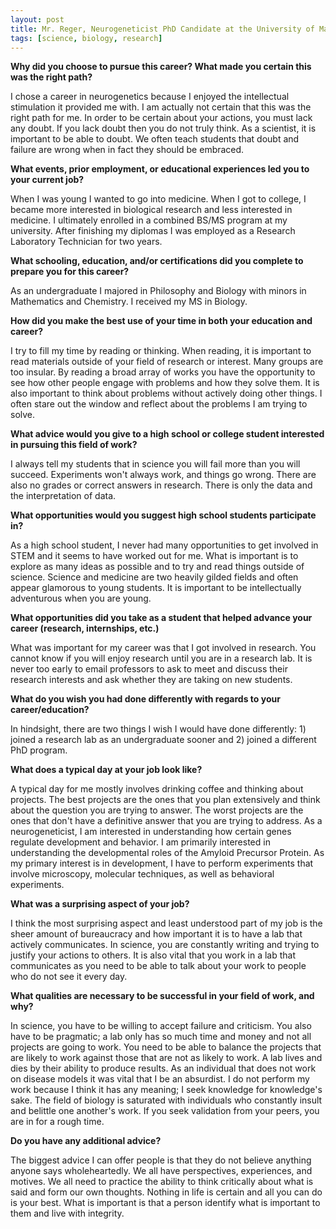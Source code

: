 ```yaml
---
layout: post
title: Mr. Reger, Neurogeneticist PhD Candidate at the University of Maryland Baltimore Candidate
tags: [science, biology, research]
---
```


**Why did you choose to pursue this career?  What made you certain this was the right path?**

I chose a career in neurogenetics because I enjoyed the intellectual stimulation it provided me with. I am actually not certain that this was the right path for me. In order to be certain about your actions, you must lack any doubt. If you lack doubt then you do not truly think. As a scientist, it is important to be able to doubt. We often teach students that doubt and failure are wrong when in fact they should be embraced.

**What events, prior employment, or educational experiences led you to your current job?**

When I was young I wanted to go into medicine. When I got to college, I became more interested in biological research and less interested in medicine. I ultimately enrolled in a combined BS/MS program at my university. After finishing my diplomas I was employed as a Research Laboratory Technician for two years.

**What schooling, education, and/or certifications did you complete to prepare you for this career?**

As an undergraduate I majored in Philosophy and Biology with minors in Mathematics and Chemistry. I received my MS in Biology.

**How did you make the best use of your time in both your education and career?**

I try to fill my time by reading or thinking. When reading, it is important to read materials outside of your field of research or interest. Many groups are too insular. By reading a broad array of works you have the opportunity to see how other people engage with problems and how they solve them. It is also important to think about problems without actively doing other things. I often stare out the window and reflect about the problems I am trying to solve.

**What advice would you give to a high school or college student interested in pursuing this field of work?**

I always tell my students that in science you will fail more than you will succeed. Experiments won't always work, and things go wrong. There are also no grades or correct answers in research. There is only the data and the interpretation of data.

**What opportunities would you suggest high school students participate in?**

As a high school student, I never had many opportunities to get involved in STEM and it seems to have worked out for me. What is important is to explore as many ideas as possible and to try and read things outside of science. Science and medicine are two heavily gilded fields and often appear glamorous to young students. It is important to be intellectually adventurous when you are young.

**What opportunities did you take as a student that helped advance your career (research, internships, etc.)**

What was important for my career was that I got involved in research. You cannot know if you will enjoy research until you are in a research lab. It is never too early to email professors to ask to meet and discuss their research interests and ask whether they are taking on new students.

**What do you wish you had done differently with regards to your career/education?**

In hindsight, there are two things I wish I would have done differently: 1) joined a research lab as an undergraduate sooner and 2) joined a different PhD program.

**What does a typical day at your job look like?**

A typical day for me mostly involves drinking coffee and thinking about projects. The best projects are the ones that you plan extensively and think about the question you are trying to answer. The worst projects are the ones that don't have a definitive answer that you are trying to address. As a neurogeneticist, I am interested in understanding how certain genes regulate development and behavior. I am primarily interested in understanding the developmental roles of the Amyloid Precursor Protein. As my primary interest is in development, I have to perform experiments that involve microscopy, molecular techniques, as well as behavioral experiments.

**What was a surprising aspect of your job?**

I think the most surprising aspect and least understood part of my job is the sheer amount of bureaucracy and how important it is to have a lab that actively communicates. In science, you are constantly writing and trying to justify your actions to others. It is also vital that you work in a lab that communicates as you need to be able to talk about your work to people who do not see it every day.

**What qualities are necessary to be successful in your field of work, and why?**

In science, you have to be willing to accept failure and criticism. You also have to be pragmatic; a lab only has so much time and money and not all projects are going to work. You need to be able to balance the projects that are likely to work against those that are not as likely to work. A lab lives and dies by their ability to produce results. As an individual that does not work on disease models it was vital that I be an absurdist. I do not perform my work because I think it has any meaning; I seek knowledge for knowledge's sake. The field of biology is saturated with individuals who constantly insult and belittle one another's work. If you seek validation from your peers, you are in for a rough time.

**Do you have any additional advice?**

The biggest advice I can offer people is that they do not believe anything anyone says wholeheartedly. We all have perspectives, experiences, and motives. We all need to practice the ability to think critically about what is said and form our own thoughts. Nothing in life is certain and all you can do is your best. What is important is that a person identify what is important to them and live with integrity.
